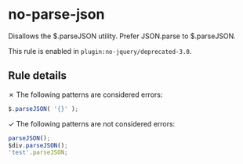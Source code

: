 # no-parse-json

Disallows the $.parseJSON utility. Prefer JSON.parse to $.parseJSON.

This rule is enabled in `plugin:no-jquery/deprecated-3.0`.

## Rule details

✗ The following patterns are considered errors:
```js
$.parseJSON( '{}' );
```

✓ The following patterns are not considered errors:
```js
parseJSON();
$div.parseJSON();
'test'.parseJSON;
```
